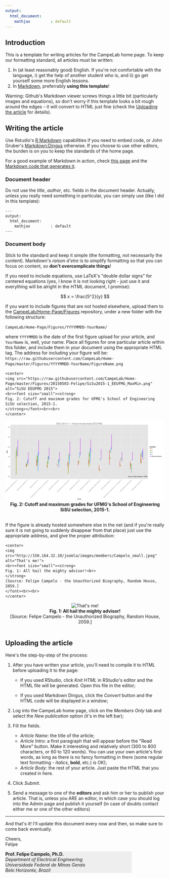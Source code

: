 ```yaml
---
output:
  html_document:
    mathjax         : default
---
```


## <a name="intro"></a>Introduction
This is a template for writing articles for the CampeLab home page. To keep our formatting standard, all articles must be written:

1. In (at least reasonably good) English. If you're not comfortable with the language, i) get the help of another student who is, and ii) go get yourself some more English lessons.
2. In [Markdown](http://daringfireball.net/projects/markdown/), preferrably **using this template**!

Warning: Github's Markdown viewer screws things a little bit (particularly images and equations), so don't worry if this template looks a bit rough around the edges - it will convert to HTML just fine (check the [Uploading the article](#uploading) for details).

## <a name="writing"></a>Writing the article

Use Rstudio's [R Markdown](http://rmarkdown.rstudio.com) capabilities if you need to embed code, or John Gruber's [Markdown:Dingus](http://daringfireball.net/projects/markdown/dingus) otherwise. If you choose to use other editors, the burden is on you to keep the standards of the home page.

For a good example of Markdown in action, check [this page](http://daringfireball.net/projects/markdown/syntax) and the [Markdown code that generates it](http://daringfireball.net/projects/markdown/syntax.text).

### Document header
Do not use the _title_, _author_, etc. fields in the document header. Actually, unless you really need something in particular, you can simply use (like I did in this template):

```
---
output:
  html_document:
    mathjax         : default
---
```

### Document body
Stick to the standard and keep it simple (the formatting, not necessarily the content). Markdown's _raison d'etre_ is to simplify formatting so that you can focus on content, so __don't overcomplicate things__! 

If you need to include equations, use LaTeX's "double dollar signs" for centered equations (yes, I know it is not looking right - just use it and everything will be alright in the HTML document, I promise):

$$  
x = \frac{5^2}{y}
$$

If you want to include figures that are not hosted elsewhere, upload them to the [CampeLab/Home-Page/Figures](https://github.com/CampeLab/Home-Page/tree/master/Figures) repository, under a new folder with the following structure:

`CampeLab/Home-Page/Figures/YYYYMMDD-YourName/`

where `YYYYMMDD` is the date of the first figure upload for your article, and `YourName` is, well, your name. Place all figures for one particular article within this folder, and include them in your document using the appropriate HTML tag. The address for including your figure will be:  
`https://raw.githubusercontent.com/CampeLab/Home-Page/master/Figures/YYYYMMDD-YourName/FigureName.png`

```
<center>
<img src="https://raw.githubusercontent.com/CampeLab/Home-Page/master/Figures/20150503-Felipe/SiSu2015-1_EEUFMG_MaxMin.png"
alt="SiSU EEUFMG 2015">
<br><font size="small"><strong>
Fig. 2: Cutoff and maximum grades for UFMG's School of Engineering SiSU selection, 2015-1.
</strong></font><br><br>
</center>
```
<center>
<img src="https://raw.githubusercontent.com/CampeLab/Home-Page/master/Figures/20150503-Felipe/SiSu2015-1_EEUFMG_MaxMin.png"
alt="SiSU EEUFMG 2015">
<br><font size="small"><strong>
Fig. 2: Cutoff and maximum grades for UFMG's School of Engineering SiSU selection, 2015-1.
</strong></font><br><br>
</center>

If the figure is already hosted somewhere else in the net (and if you're really sure it is not going to suddenly disappear from that place) just use the appropriate address, and give the proper attribution:

```
<center>
<img src="http://150.164.32.10/joomla/images/members/Campelo_small.jpeg" alt="That's me!">
<br><font size="small"><strong>
Fig. 1: All hail the mighty advisor!<br>
</strong>
[Source: Felipe Campelo - the Unauthorized Biography, Random House, 2059.]
</font><br><br>
</center>
```
<center>
<img src="http://150.164.32.10/joomla/images/members/Campelo_small.jpeg" alt="That's me!" 
height=150 width=200>
<br><font size="small"><strong>
Fig. 1: All hail the mighty advisor!<br>
</strong>
[Source: Felipe Campelo - the Unauthorized Biography, Random House, 2059.]
</font><br><br>
</center>


## <a name="uploading"></a>Uploading the article

Here's the step-by-step of the process:

1. After you have written your article, you'll need to compile it to HTML before uploading it to the page:

    - If you used RStudio, click _Knit HTML_ in RStudio's editor and the HTML file will be generated. Open this file in the editor;

    - If you used Markdown Dingus, click the _Convert_ button and the HTML code will be displayed in a window;

2. Log into the CampeLab home page, click on the _Members Only_ tab and select the _New publication_ option (it's in the left bar);

3. Fill the fields. 
    - _Article Name_: the title of the article;
    - _Article Intro_: a first paragraph that will appear before the "Read More" button. Make it interesting and relatively short (300 to 800 characters, or 60 to 120 words). You can use your own article's first words, as long as there is no fancy formatting in there (some regular text formatting - _italics_, __bold__, etc.) is OK);
    - _Article Body_: the rest of your article. Just paste the HTML that you created in here. 

4. Click _Submit_.

5. Send a message to one of the __editors__ and ask him or her to publish your article. That is, unless you ARE an editor, in which case you should log into the Admin page and publish it yourself (in case of doubts contact either me or one of the other editors)

***
And that's it! I'll update this document every now and then, so make sure to come back eventually.

Cheers,  
Felipe

<div style="background-color:#eeeeee; width:400px">
<strong>Prof. Felipe Campelo, Ph.D.</strong><br/>
<i>Department of Electrical Engineering<br/>
Universidade Federal de Minas Gerais<br/>
Belo Horizonte, Brazil</i>
</div>
